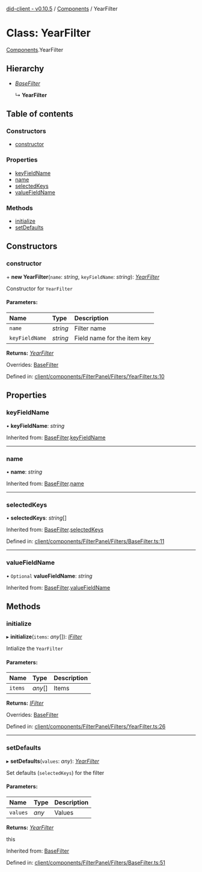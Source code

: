 [did-client - v0.10.5](../README.md) / [Components](../modules/components.md) / YearFilter

# Class: YearFilter

[Components](../modules/components.md).YearFilter

## Hierarchy

* [*BaseFilter*](components.basefilter.md)

  ↳ **YearFilter**

## Table of contents

### Constructors

- [constructor](components.yearfilter.md#constructor)

### Properties

- [keyFieldName](components.yearfilter.md#keyfieldname)
- [name](components.yearfilter.md#name)
- [selectedKeys](components.yearfilter.md#selectedkeys)
- [valueFieldName](components.yearfilter.md#valuefieldname)

### Methods

- [initialize](components.yearfilter.md#initialize)
- [setDefaults](components.yearfilter.md#setdefaults)

## Constructors

### constructor

\+ **new YearFilter**(`name`: *string*, `keyFieldName`: *string*): [*YearFilter*](components.yearfilter.md)

Constructor for `YearFilter`

#### Parameters:

Name | Type | Description |
:------ | :------ | :------ |
`name` | *string* | Filter name   |
`keyFieldName` | *string* | Field name for the item key    |

**Returns:** [*YearFilter*](components.yearfilter.md)

Overrides: [BaseFilter](components.basefilter.md)

Defined in: [client/components/FilterPanel/Filters/YearFilter.ts:10](https://github.com/Puzzlepart/did/blob/dev/client/components/FilterPanel/Filters/YearFilter.ts#L10)

## Properties

### keyFieldName

• **keyFieldName**: *string*

Inherited from: [BaseFilter](components.basefilter.md).[keyFieldName](components.basefilter.md#keyfieldname)

___

### name

• **name**: *string*

Inherited from: [BaseFilter](components.basefilter.md).[name](components.basefilter.md#name)

___

### selectedKeys

• **selectedKeys**: *string*[]

Inherited from: [BaseFilter](components.basefilter.md).[selectedKeys](components.basefilter.md#selectedkeys)

Defined in: [client/components/FilterPanel/Filters/BaseFilter.ts:11](https://github.com/Puzzlepart/did/blob/dev/client/components/FilterPanel/Filters/BaseFilter.ts#L11)

___

### valueFieldName

• `Optional` **valueFieldName**: *string*

Inherited from: [BaseFilter](components.basefilter.md).[valueFieldName](components.basefilter.md#valuefieldname)

## Methods

### initialize

▸ **initialize**(`items`: *any*[]): [*IFilter*](../interfaces/components.ifilter.md)

Intialize the `YearFilter`

#### Parameters:

Name | Type | Description |
:------ | :------ | :------ |
`items` | *any*[] | Items    |

**Returns:** [*IFilter*](../interfaces/components.ifilter.md)

Overrides: [BaseFilter](components.basefilter.md)

Defined in: [client/components/FilterPanel/Filters/YearFilter.ts:26](https://github.com/Puzzlepart/did/blob/dev/client/components/FilterPanel/Filters/YearFilter.ts#L26)

___

### setDefaults

▸ **setDefaults**(`values`: *any*): [*YearFilter*](components.yearfilter.md)

Set defaults (`selectedKeys`) for the filter

#### Parameters:

Name | Type | Description |
:------ | :------ | :------ |
`values` | *any* | Values   |

**Returns:** [*YearFilter*](components.yearfilter.md)

this

Inherited from: [BaseFilter](components.basefilter.md)

Defined in: [client/components/FilterPanel/Filters/BaseFilter.ts:51](https://github.com/Puzzlepart/did/blob/dev/client/components/FilterPanel/Filters/BaseFilter.ts#L51)
